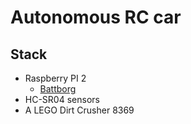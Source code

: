 # Autonomous RC car


## Stack

- Raspberry PI 2
    - [Battborg](https://www.piborg.org/battborg)
- HC-SR04 sensors
- A LEGO Dirt Crusher 8369
